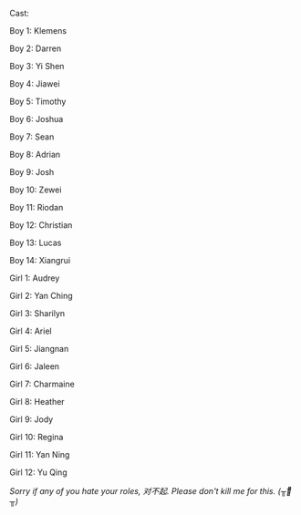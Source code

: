 Cast:

Boy 1: Klemens

Boy 2: Darren

Boy 3: Yi Shen

Boy 4: Jiawei

Boy 5: Timothy

Boy 6: Joshua

Boy 7: Sean

Boy 8: Adrian

Boy 9: Josh

Boy 10: Zewei

Boy 11: Riodan

Boy 12: Christian

Boy 13: Lucas

Boy 14: Xiangrui

Girl 1: Audrey

Girl 2: Yan Ching

Girl 3: Sharilyn

Girl 4: Ariel

Girl 5: Jiangnan

Girl 6: Jaleen

Girl 7: Charmaine

Girl 8: Heather

Girl 9: Jody

Girl 10: Regina

Girl 11: Yan Ning

Girl 12: Yu Qing

*Sorry if any of you hate your roles, 对不起. Please don't kill me for this. (╥︣﹏᷅╥)*
